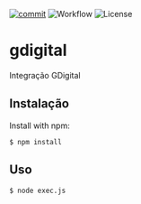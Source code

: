 [![commit](https://img.shields.io/github/last-commit/fcobello/gdigital?style=plastic)](https://github.com/fcobello/gdigital)
![Workflow](https://img.shields.io/github/workflow/status/fcobello/gdigital/lambda)
![License](https://img.shields.io/github/license/fcobello/gdigital)

# gdigital

Integração GDigital

## Instalação
Install with npm:

```shell
$ npm install
```

## Uso

```shell
$ node exec.js
```
